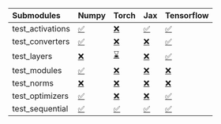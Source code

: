 | Submodules       | Numpy                                                                                                                           | Torch                                                                                                                           | Jax                                                                                                                             | Tensorflow                                                                                                                      |
|:-----------------|:--------------------------------------------------------------------------------------------------------------------------------|:--------------------------------------------------------------------------------------------------------------------------------|:--------------------------------------------------------------------------------------------------------------------------------|:--------------------------------------------------------------------------------------------------------------------------------|
| test_activations | <a href="https://github.com/unifyai/ivy/runs/8060044109?check_suite_focus=true" rel="noopener noreferrer" target="_blank">✅</a> | <a href="https://github.com/unifyai/ivy/runs/8060044289?check_suite_focus=true" rel="noopener noreferrer" target="_blank">❌</a> | <a href="https://github.com/unifyai/ivy/runs/8060044461?check_suite_focus=true" rel="noopener noreferrer" target="_blank">✅</a> | <a href="https://github.com/unifyai/ivy/runs/8060044630?check_suite_focus=true" rel="noopener noreferrer" target="_blank">✅</a> |
| test_converters  | <a href="https://github.com/unifyai/ivy/runs/8060044140?check_suite_focus=true" rel="noopener noreferrer" target="_blank">✅</a> | <a href="https://github.com/unifyai/ivy/runs/8060044311?check_suite_focus=true" rel="noopener noreferrer" target="_blank">❌</a> | <a href="https://github.com/unifyai/ivy/runs/8060044484?check_suite_focus=true" rel="noopener noreferrer" target="_blank">❌</a> | <a href="https://github.com/unifyai/ivy/runs/8060044652?check_suite_focus=true" rel="noopener noreferrer" target="_blank">✅</a> |
| test_layers      | <a href="https://github.com/unifyai/ivy/runs/8060044171?check_suite_focus=true" rel="noopener noreferrer" target="_blank">❌</a> | <a href="https://github.com/unifyai/ivy/runs/8060044342?check_suite_focus=true" rel="noopener noreferrer" target="_blank">⌛</a> | <a href="https://github.com/unifyai/ivy/runs/8060044509?check_suite_focus=true" rel="noopener noreferrer" target="_blank">❌</a> | <a href="https://github.com/unifyai/ivy/runs/8060044670?check_suite_focus=true" rel="noopener noreferrer" target="_blank">✅</a> |
| test_modules     | <a href="https://github.com/unifyai/ivy/runs/8060044196?check_suite_focus=true" rel="noopener noreferrer" target="_blank">✅</a> | <a href="https://github.com/unifyai/ivy/runs/8060044372?check_suite_focus=true" rel="noopener noreferrer" target="_blank">❌</a> | <a href="https://github.com/unifyai/ivy/runs/8060044540?check_suite_focus=true" rel="noopener noreferrer" target="_blank">❌</a> | <a href="https://github.com/unifyai/ivy/runs/8060044693?check_suite_focus=true" rel="noopener noreferrer" target="_blank">❌</a> |
| test_norms       | <a href="https://github.com/unifyai/ivy/runs/8060044221?check_suite_focus=true" rel="noopener noreferrer" target="_blank">❌</a> | <a href="https://github.com/unifyai/ivy/runs/8060044393?check_suite_focus=true" rel="noopener noreferrer" target="_blank">❌</a> | <a href="https://github.com/unifyai/ivy/runs/8060044563?check_suite_focus=true" rel="noopener noreferrer" target="_blank">❌</a> | <a href="https://github.com/unifyai/ivy/runs/8060044723?check_suite_focus=true" rel="noopener noreferrer" target="_blank">❌</a> |
| test_optimizers  | <a href="https://github.com/unifyai/ivy/runs/8060044240?check_suite_focus=true" rel="noopener noreferrer" target="_blank">✅</a> | <a href="https://github.com/unifyai/ivy/runs/8060044417?check_suite_focus=true" rel="noopener noreferrer" target="_blank">❌</a> | <a href="https://github.com/unifyai/ivy/runs/8060044587?check_suite_focus=true" rel="noopener noreferrer" target="_blank">❌</a> | <a href="https://github.com/unifyai/ivy/runs/8060044737?check_suite_focus=true" rel="noopener noreferrer" target="_blank">✅</a> |
| test_sequential  | <a href="https://github.com/unifyai/ivy/runs/8060044265?check_suite_focus=true" rel="noopener noreferrer" target="_blank">✅</a> | <a href="https://github.com/unifyai/ivy/runs/8060044439?check_suite_focus=true" rel="noopener noreferrer" target="_blank">✅</a> | <a href="https://github.com/unifyai/ivy/runs/8060044607?check_suite_focus=true" rel="noopener noreferrer" target="_blank">✅</a> | <a href="https://github.com/unifyai/ivy/runs/8060044753?check_suite_focus=true" rel="noopener noreferrer" target="_blank">✅</a> |